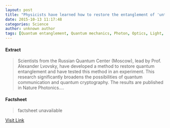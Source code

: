 ```yaml
---
layout: post
title: "Physicists have learned how to restore the entanglement of 'untangled' quantum light"
date: 2015-10-13 11:17:48
categories: Science
author: unknown author
tags: [Quantum entanglement, Quantum mechanics, Photon, Optics, Light, Beam splitter, Physics, Quantum key distribution, Experiment, Optical fiber, Materials science, Condensed matter physics, Science, Electromagnetic radiation, Applied and interdisciplinary physics, Physical sciences, Mechanics, Modern physics, Particle physics, Solid state engineering, Chemistry]
---
```



#### Extract
>Scientists from the Russian Quantum Center (Moscow), lead by Prof. Alexander Lvovsky, have developed a method to restore quantum entanglement and have tested this method in an experiment. This research significantly broadens the possibilities of quantum communication and quantum cryptography. The results are published in Nature Photonics....

#### Factsheet
>factsheet unavailable

[Visit Link](http://phys.org/news/2015-10-physicists-entanglement-untangled-quantum.html)


